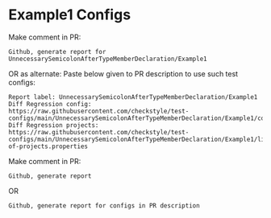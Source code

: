 # Example1 Configs
Make comment in PR:
```
Github, generate report for UnnecessarySemicolonAfterTypeMemberDeclaration/Example1
```
OR as alternate:
Paste below given to PR description to use such test configs:
```
Report label: UnnecessarySemicolonAfterTypeMemberDeclaration/Example1
Diff Regression config: https://raw.githubusercontent.com/checkstyle/test-configs/main/UnnecessarySemicolonAfterTypeMemberDeclaration/Example1/config.xml
Diff Regression projects: https://raw.githubusercontent.com/checkstyle/test-configs/main/UnnecessarySemicolonAfterTypeMemberDeclaration/Example1/list-of-projects.properties
```
Make comment in PR:
```
Github, generate report
```
OR
```
Github, generate report for configs in PR description
```
